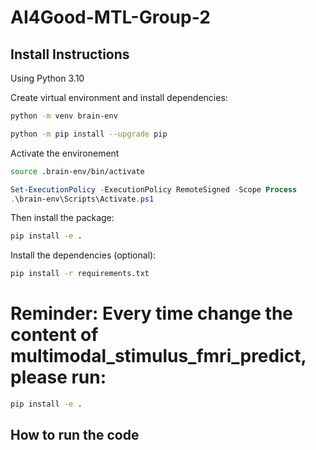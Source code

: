 # AI4Good-MTL-Group-2

## Install Instructions

Using Python 3.10

Create virtual environment and install dependencies:

```bash
python -m venv brain-env
```
```bash
python -m pip install --upgrade pip
```

Activate the environement

```bash
source .brain-env/bin/activate
```
```PowerShell
Set-ExecutionPolicy -ExecutionPolicy RemoteSigned -Scope Process
.\brain-env\Scripts\Activate.ps1
```


Then install the package:

```bash
pip install -e .
```

Install the dependencies (optional):

```bash
pip install -r requirements.txt
```
# Reminder: Every time change the content of multimodal_stimulus_fmri_predict, please run:

```bash
pip install -e .
```


## How to run the code
